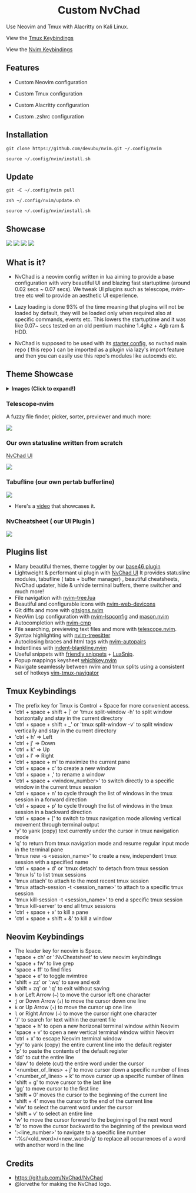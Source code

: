 <h1 align="center">Custom NvChad</h1>

Use Neovim and Tmux with Alacritty on Kali Linux.

View the [Tmux Keybindings](#tmux-keybindings)

View the [Nvim Keybindings](#neovim-keybindings)

## Features

- Custom Neovim configuration

- Custom Tmux configuration

- Custom Alacritty configuration

- Custom .zshrc configuration

## Installation

    git clone https://github.com/devubu/nvim.git ~/.config/nvim

    source ~/.config/nvim/install.sh

## Update

    git -C ~/.config/nvim pull
    
    zsh ~/.config/nvim/update.sh
    
    source ~/.config/nvim/install.sh

## Showcase

<img src="https://nvchad.com/features/nvdash.webp">
<img src="https://nvchad.com/banner.webp">

<img src="https://nvchad.com/screenshots/onedark.webp">
<img src="https://nvchad.com/screenshots/rxyhn1.webp">

## What is it?

- NvChad is a neovim config written in lua aiming to provide a base configuration with very beautiful UI and blazing fast startuptime (around 0.02 secs ~ 0.07 secs). We tweak UI plugins such as telescope, nvim-tree etc well to provide an aesthetic UI experience. 

- Lazy loading is done 93% of the time meaning that plugins will not be loaded by default, they will be loaded only when required also at specific commands, events etc. This lowers the startuptime and it was like 0.07~ secs tested on an old pentium machine 1.4ghz + 4gb ram & HDD.

- NvChad is supposed to be used with its [starter config](https://github.com/nvchad/starter), so nvchad main repo ( this repo ) can be imported as a plugin via lazy's import feature and then you can easily use this repo's modules like autocmds etc.

## Theme Showcase

<details><summary> <b>Images (Click to expand!)</b></summary>

![4 themes](https://nvchad.com/screenshots/four_Themes.webp)
![radium 1](https://nvchad.com/screenshots/radium1.webp)
![radium 2](https://nvchad.com/screenshots/radium2.webp)
![radium 3](https://nvchad.com/screenshots/radium3.webp)


(Note: these are just 4-5 themes, NvChad has around 56 themes)
</details>
 <h3> Telescope-nvim </h3>
A fuzzy file finder, picker, sorter, previewer and much more:

<kbd><img src="https://nvchad.com/features/telescope.webp"></kbd>

<h3> Our own statusline written from scratch  </h3>

[NvChad UI](https://github.com/NvChad/ui)

<kbd><img src="https://nvchad.com/features/statuslines.webp"></kbd>

<h3> Tabufline (our own pertab bufferline) </h3>

<kbd><img src="https://nvchad.com/features/tabufline.webp"></kbd>
- Here's a [video](https://www.youtube.com/watch?v=V_9iJ96U_k8&ab_channel=siduck) that showcases it.

<h3> NvCheatsheet ( our UI Plugin ) </h3>
<kbd> <img src="https://nvchad.com/features/nvcheatsheet.webp"/></kbd>

</details>

## Plugins list

- Many beautiful themes, theme toggler by our [base46 plugin](https://github.com/NvChad/base46)
- Lightweight & performant ui plugin with [NvChad UI](https://github.com/NvChad/ui) It provides statusline modules, tabufline ( tabs + buffer manager) , beautiful cheatsheets, NvChad updater, hide & unhide terminal buffers, theme switcher and much more!
- File navigation with [nvim-tree.lua](https://github.com/kyazdani42/nvim-tree.lua)
- Beautiful and configurable icons with [nvim-web-devicons](https://github.com/kyazdani42/nvim-web-devicons)
- Git diffs and more with [gitsigns.nvim](https://github.com/lewis6991/gitsigns.nvim) 
- NeoVim Lsp configuration with [nvim-lspconfig](https://github.com/neovim/nvim-lspconfig) and [mason.nvim](https://github.com/williamboman/mason.nvim)
- Autocompletion with [nvim-cmp](https://github.com/hrsh7th/nvim-cmp)
- File searching, previewing text files and more with [telescope.nvim](https://github.com/nvim-telescope/telescope.nvim).
- Syntax highlighting with [nvim-treesitter](https://github.com/nvim-treesitter/nvim-treesitter)
- Autoclosing braces and html tags with [nvim-autopairs](https://github.com/windwp/nvim-autopairs)
- Indentlines with [indent-blankline.nvim](https://github.com/lukas-reineke/indent-blankline.nvim)
- Useful snippets with [friendly snippets](https://github.com/rafamadriz/friendly-snippets) + [LuaSnip](https://github.com/L3MON4D3/LuaSnip).
- Popup mappings keysheet [whichkey.nvim](https://github.com/folke/which-key.nvim)
- Navigate seamlessly between nvim and tmux splits using a consistent set of hotkeys [vim-tmux-navigator](https://github.com/christoomey/vim-tmux-navigator)

## Tmux Keybindings

- The prefix key for Tmux is Control + Space for more convenient access.
- 'ctrl + space + shift + |' or 'tmux split-window -h' to split window horizontally and stay in the current directory
- 'ctrl + space + shift + _' or 'tmux split-window -v' to split window vertically and stay in the current directory
- 'ctrl + h' => Left
- 'ctrl + j' => Down
- 'ctrl + k' => Up
- 'ctrl + l' => Right
- 'ctrl + space + m' to maximize the current pane
- 'ctrl + space + c' to create a new window
- 'ctrl + space + ,' to rename a window
- 'ctrl + space + <window_number>' to switch directly to a specific window in the current tmux session
- 'ctrl + space + n' to cycle through the list of windows in the tmux session in a forward direction
- 'ctrl + space + p' to cycle through the list of windows in the tmux session in a backward direction
- 'ctrl + space + [' to switch to tmux navigation mode allowing vertical movement through terminal output
- 'y' to yank (copy) text currently under the cursor in tmux navigation mode
- 'q' to return from tmux navigation mode and resume regular input mode in the terminal pane
- 'tmux new -s <session_name>' to create a new, independent tmux session with a specified name
- 'ctrl + space + d' or 'tmux detach' to detach from tmux session
- 'tmux ls' to list tmux sessions
- 'tmux attach' to attach to the most recent tmux session
- 'tmux attach-session -t <session_name>' to attach to a specific tmux session
- 'tmux kill-session -t <session_name>' to end a specific tmux session
- 'tmux kill-server' to end all tmux sessions
- 'ctrl + space + x' to kill a pane
- 'ctrl + space + shift + &' to kill a window

## Neovim Keybindings

- The leader key for neovim is Space.
- 'space + ch' or ':NvCheatsheet' to view neovim keybindings
- 'space + fw' to live grep
- 'space + ff' to find files
- 'space + e' to toggle nvimtree
- 'shift + zz' or ':wq' to save and exit
- 'shift + zq' or ':q' to exit without saving
- `h` or Left Arrow (`←`) to move the cursor left one character
- `j` or Down Arrow (`↓`) to move the cursor down one line
- `k` or Up Arrow (`↑`) to move the cursor up one line
- `l` or Right Arrow (`→`) to move the cursor right one character
- '/' to search for text within the current file
- 'space + h' to open a new horizonal terminal window within Neovim
- 'space + v' to open a new vertical terminal window within Neovim
- 'ctrl + x' to escape Neovim terminal window
- 'yy' to yank (copy) the entire current line into the default register
- 'p' to paste the contents of the default register
- 'dd' to cut the entire line
- 'daw' to delete (cut) the entire word under the cursor
- '<number_of_lines> + j' to move cursor down a specific number of lines
- '<number_of_lines> + k' to move cursor up a specific number of lines
- 'shift + g' to move cursor to the last line
- 'gg' to move cursor to the first line
- 'shift + 0' moves the cursor to the beginning of the current line
- 'shift + 4' moves the cursor to the end of the current line
- 'viw' to select the current word under the cursor
- 'shift + v' to select an entire line
- 'w' to move the cursor forward to the beginning of the next word
- 'b' to move the cursor backward to the beginning of the previous word
- ':<line_number>' to navigate to a specific line number
- ':%s/<old_word>/<new_word>/g' to replace all occurrences of a word with another word in the line

## Credits

- https://github.com/NvChad/NvChad
- @lorvethe for making the NvChad logo.
